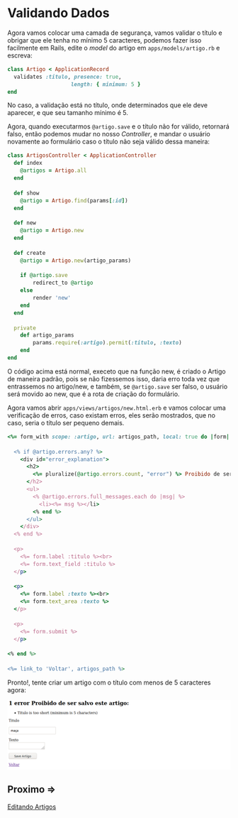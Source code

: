 # Validando Dados

Agora vamos colocar uma camada de segurança, vamos validar o título e obrigar que ele tenha no mínimo 5 caracteres, podemos fazer isso facilmente em Rails, edite o *model* do artigo em ``apps/models/artigo.rb`` e escreva:

```ruby
class Artigo < ApplicationRecord
  validates :titulo, presence: true,
                    length: { minimum: 5 }
end
```

No caso, a validação está no título, onde determinados que ele deve aparecer, e que seu tamanho mínimo é 5.

Agora, quando executarmos ``@artigo.save`` e o título não for válido, retornará falso, então podemos mudar no nosso *Controller*, e mandar o usuário novamente ao formulário caso o título não seja válido dessa maneira:

```ruby
class ArtigosController < ApplicationController
  def index
    @artigos = Artigo.all
  end

  def show
    @artigo = Artigo.find(params[:id])
  end

  def new
    @artigo = Artigo.new
  end
 
  def create
    @artigo = Artigo.new(artigo_params)
 
    if @artigo.save
        redirect_to @artigo
    else
        render 'new'
    end
  end

  private
    def artigo_params
        params.require(:artigo).permit(:titulo, :texto)
    end
end
```

O código acima está normal, execeto que na função new, é criado o Artigo de maneira padrão, pois se não fizessemos isso, daria erro toda vez que entrassemos no artigo/new, e também, se ``@artigo.save`` ser falso, o usuário será movido ao new, que é a rota de criação do formulário.

Agora vamos abrir ``apps/views/artigos/new.html.erb`` e vamos colocar uma verificação de erros, caso existam erros, eles serão mostrados, que no caso, seria o título ser pequeno demais.

```ruby
<%= form_with scope: :artigo, url: artigos_path, local: true do |form| %>
 
  <% if @artigo.errors.any? %>
    <div id="error_explanation">
      <h2>
        <%= pluralize(@artigo.errors.count, "error") %> Proibido de ser salvo este artigo:
      </h2>
      <ul>
        <% @artigo.errors.full_messages.each do |msg| %>
          <li><%= msg %></li>
        <% end %>
      </ul>
    </div>
  <% end %>
 
  <p>
    <%= form.label :titulo %><br>
    <%= form.text_field :titulo %>
  </p>
 
  <p>
    <%= form.label :texto %><br>
    <%= form.text_area :texto %>
  </p>
 
  <p>
    <%= form.submit %>
  </p>
 
<% end %>
 
<%= link_to 'Voltar', artigos_path %>
```

Pronto!, tente criar um artigo com o título com menos de 5 caracteres agora:

![Output 2](../4noobsAssets/7-validacao-dados_2-output.png)

## Proximo =>

[Editando Artigos](./8-editando-dados.md)